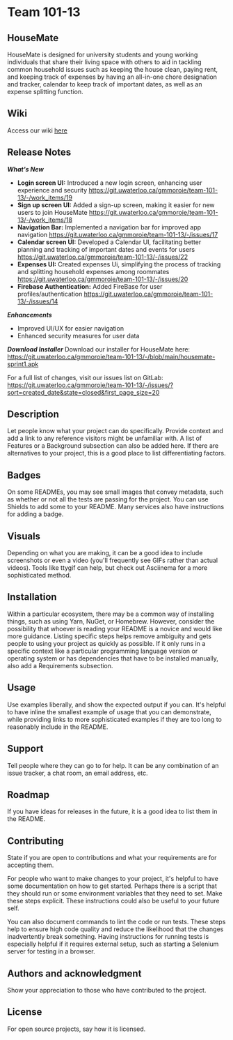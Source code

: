 # Team 101-13

## HouseMate
HouseMate is designed for university students and young working individuals that share their living space with others to aid in tackling common household issues such as keeping the house clean, paying rent, and keeping track of expenses by having an all-in-one chore designation and tracker, calendar to keep track of important dates, as well as an expense splitting function.

## Wiki
Access our wiki [here](https://git.uwaterloo.ca/gmmoroie/team-101-13/-/wikis/Project-Proposal:-HouseMate)

## Release Notes
**_What's New_**
- **Login screen UI:** Introduced a new login screen, enhancing user experience and security https://git.uwaterloo.ca/gmmoroie/team-101-13/-/work_items/19
- **Sign up screen UI:** Added a sign-up screen, making it easier for new users to join HouseMate https://git.uwaterloo.ca/gmmoroie/team-101-13/-/work_items/18
- **Navigation Bar:** Implemented a navigation bar for improved app navigation https://git.uwaterloo.ca/gmmoroie/team-101-13/-/issues/17
- **Calendar screen UI:** Developed a Calendar UI, facilitating better planning and tracking of important dates and events for users https://git.uwaterloo.ca/gmmoroie/team-101-13/-/issues/22
- **Expenses UI:** Created expenses Ui, simplifying the process of tracking and splitting household expenses among roommates https://git.uwaterloo.ca/gmmoroie/team-101-13/-/issues/20
- **Firebase Authentication:** Added FireBase for user profiles/authentication https://git.uwaterloo.ca/gmmoroie/team-101-13/-/issues/14

**_Enhancements_**
- Improved UI/UX for easier navigation
- Enhanced security measures for user data

**_Download Installer_**
Download our installer for HouseMate here: https://git.uwaterloo.ca/gmmoroie/team-101-13/-/blob/main/housemate-sprint1.apk

For a full list of changes, visit our issues list on GitLab: https://git.uwaterloo.ca/gmmoroie/team-101-13/-/issues/?sort=created_date&state=closed&first_page_size=20

## Description
Let people know what your project can do specifically. Provide context and add a link to any reference visitors might be unfamiliar with. A list of Features or a Background subsection can also be added here. If there are alternatives to your project, this is a good place to list differentiating factors.

## Badges
On some READMEs, you may see small images that convey metadata, such as whether or not all the tests are passing for the project. You can use Shields to add some to your README. Many services also have instructions for adding a badge.

## Visuals
Depending on what you are making, it can be a good idea to include screenshots or even a video (you'll frequently see GIFs rather than actual videos). Tools like ttygif can help, but check out Asciinema for a more sophisticated method.

## Installation
Within a particular ecosystem, there may be a common way of installing things, such as using Yarn, NuGet, or Homebrew. However, consider the possibility that whoever is reading your README is a novice and would like more guidance. Listing specific steps helps remove ambiguity and gets people to using your project as quickly as possible. If it only runs in a specific context like a particular programming language version or operating system or has dependencies that have to be installed manually, also add a Requirements subsection.

## Usage
Use examples liberally, and show the expected output if you can. It's helpful to have inline the smallest example of usage that you can demonstrate, while providing links to more sophisticated examples if they are too long to reasonably include in the README.

## Support
Tell people where they can go to for help. It can be any combination of an issue tracker, a chat room, an email address, etc.

## Roadmap
If you have ideas for releases in the future, it is a good idea to list them in the README.

## Contributing
State if you are open to contributions and what your requirements are for accepting them.

For people who want to make changes to your project, it's helpful to have some documentation on how to get started. Perhaps there is a script that they should run or some environment variables that they need to set. Make these steps explicit. These instructions could also be useful to your future self.

You can also document commands to lint the code or run tests. These steps help to ensure high code quality and reduce the likelihood that the changes inadvertently break something. Having instructions for running tests is especially helpful if it requires external setup, such as starting a Selenium server for testing in a browser.

## Authors and acknowledgment
Show your appreciation to those who have contributed to the project.

## License
For open source projects, say how it is licensed.


